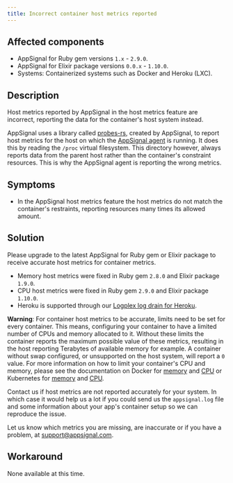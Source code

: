 ```yaml
---
title: Incorrect container host metrics reported
---
```


## Affected components

- AppSignal for Ruby gem versions `1.x` - `2.9.0`.
- AppSignal for Elixir package versions `0.0.x` - `1.10.0`.
- Systems: Containerized systems such as Docker and Heroku (LXC).

## Description

Host metrics reported by AppSignal in the host metrics feature are incorrect, reporting the data for the container's host system instead.

AppSignal uses a library called [probes-rs], created by AppSignal, to report host metrics for the host on which the [AppSignal agent] is running. It does this by reading the `/proc` virtual filesystem. This directory however, always reports data from the parent host rather than the container's constraint resources. This is why the AppSignal agent is reporting the wrong metrics.

## Symptoms

- In the AppSignal host metrics feature the host metrics do not match the container's restraints, reporting resources many times its allowed amount.

## Solution

Please upgrade to the latest AppSignal for Ruby gem or Elixir package to receive accurate host metrics for container metrics.

- Memory host metrics were fixed in Ruby gem `2.8.0` and Elixir package `1.9.0`.
- CPU host metrics were fixed in Ruby gem `2.9.0` and Elixir package `1.10.0`.
- Heroku is supported through our [Logplex log drain for Heroku](/metrics/host-metrics/heroku.html).

**Warning**: For container host metrics to be accurate, limits need to be set for every container. This means, configuring your container to have a limited number of CPUs and memory allocated to it. Without these limits the container reports the maximum possible value of these metrics, resulting in the host reporting Terabytes of available memory for example. A container without swap configured, or unsupported on the host system, will report a `0` value. For more information on how to limit your container's CPU and memory, please see the documentation on Docker for [memory](https://docs.docker.com/config/containers/resource_constraints/#memory) and [CPU](https://docs.docker.com/config/containers/resource_constraints/#cpu) or Kubernetes for [memory](https://kubernetes.io/docs/tasks/configure-pod-container/assign-memory-resource/) and [CPU](https://kubernetes.io/docs/tasks/configure-pod-container/assign-cpu-resource/).

Contact us if host metrics are not reported accurately for your system. In which case it would help us a lot if you could send us the `appsignal.log` file and some information about your app's container setup so we can reproduce the issue.

Let us know which metrics you are missing, are inaccurate or if you have a problem, at [support@appsignal.com].

## Workaround

None available at this time.

[probes-rs]: https://github.com/appsignal/probes-rs
[AppSignal agent]: /appsignal/how-appsignal-operates.html#agent
[support@appsignal.com]: mailto:support@appsignal.com
